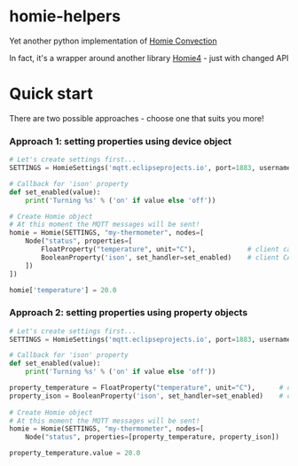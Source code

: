 # homie-helpers

Yet another python implementation of [Homie Convection](https://homieiot.github.io/)

In fact, it's a wrapper around another library [Homie4](https://github.com/mjcumming/homie4) - just with changed API

# Quick start

There are two possible approaches - choose one that suits you more!

### Approach 1: setting properties using device object
```python
# Let's create settings first...
SETTINGS = HomieSettings('mqtt.eclipseprojects.io', port=1883, username='...' password='...')

# Callback for 'ison' property
def set_enabled(value):
    print('Turning %s' % ('on' if value else 'off'))

# Create Homie object
# At this moment the MQTT messages will be sent!
homie = Homie(SETTINGS, "my-thermometer", nodes=[
    Node("status", properties=[
        FloatProperty("temperature", unit="C"),             # client cannot modify this property
        BooleanProperty('ison', set_handler=set_enabled)    # client CAN modify this property - will call callback
    ])
])

homie['temperature'] = 20.0
```

### Approach 2: setting properties using property objects
```python
# Let's create settings first...
SETTINGS = HomieSettings('mqtt.eclipseprojects.io', port=1883, username='...' password='...')

# Callback for 'ison' property
def set_enabled(value):
    print('Turning %s' % ('on' if value else 'off'))

property_temperature = FloatProperty("temperature", unit="C"),      # client cannot modify this property
property_ison = BooleanProperty('ison', set_handler=set_enabled)    # client CAN modify this property - will call callback 
    
# Create Homie object
# At this moment the MQTT messages will be sent!
homie = Homie(SETTINGS, "my-thermometer", nodes=[
    Node("status", properties=[property_temperature, property_ison])

property_temperature.value = 20.0
```